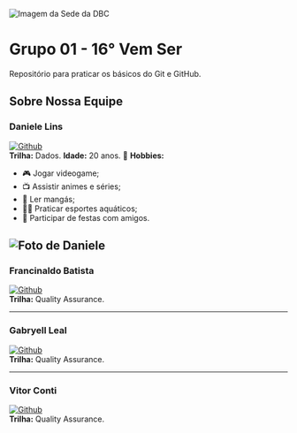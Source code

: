 ![Imagem da Sede da DBC](https://www.dbccompany.com.br/app/uploads/2022/11/Saber-evoluir-e-a-grande-revolucao.jpg)

# **Grupo 01 - 16° Vem Ser**

Repositório para praticar os básicos do Git e GitHub.

## Sobre Nossa Equipe

### Daniele Lins

[![Github](https://img.shields.io/badge/Github-%23181717.svg?style=for-the-badge&logo=github&logoColor=white)<br>](https://github.com/daniele-lins)
**Trilha:** Dados.
**Idade:** 20 anos.
🎯 **Hobbies:**
- 🎮 Jogar videogame;
- 📺 Assistir animes e séries;
- 📖 Ler mangás;
- 🏊‍♀️ Praticar esportes aquáticos;
- 🍻 Participar de festas com amigos.

![Foto de Daniele](https://media.licdn.com/dms/image/v2/D4D03AQFF22xg6j6jgQ/profile-displayphoto-shrink_200_200/B4DZbpifESHQAY-/0/1747674854223?e=1753920000&v=beta&t=cgugphENBsv9lxS6-GdlIFwXUH8k1DfRR6Lu9bXP5rk)
---

### Francinaldo Batista

[![Github](https://img.shields.io/badge/Github-%23181717.svg?style=for-the-badge&logo=github&logoColor=white)<br>](https://github.com/Batissta)
**Trilha:** Quality Assurance.

---

### Gabryell Leal

[![Github](https://img.shields.io/badge/Github-%23181717.svg?style=for-the-badge&logo=github&logoColor=white)<br>](https://github.com/lealgabryell)
**Trilha:** Quality Assurance.

---

### Vitor Conti

[![Github](https://img.shields.io/badge/Github-%23181717.svg?style=for-the-badge&logo=github&logoColor=white)<br>](https://github.com/VitorContiFideles)
**Trilha:** Quality Assurance.
